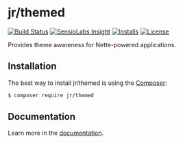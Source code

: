 # jr/themed

[![Build Status](https://travis-ci.org/rebendajirijr/themed.svg?branch=master)](https://travis-ci.org/rebendajirijr/themed)
[![SensioLabs Insight](https://img.shields.io/sensiolabs/i/f746be7c-cf6c-4bc1-9c44-f4bf7df3c2f9.svg)]()
[![Installs](https://img.shields.io/packagist/dt/jr/themed.svg)](https://packagist.org/packages/jr/themed)
[![License](https://img.shields.io/packagist/l/jr/themed.svg)](https://packagist.org/packages/jr/themed)

Provides theme awareness for Nette-powered applications.

## Installation

The best way to install jr/themed is using the [Composer](http://getcomposer.org/):

```sh
$ composer require jr/themed
```

## Documentation

Learn more in the [documentation](https://github.com/rebendajirijr/themed/blob/master/docs/en/index.md).
